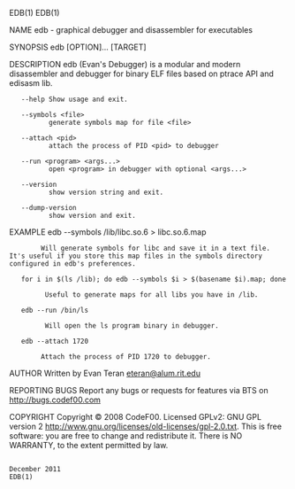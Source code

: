 EDB(1)                                                                                                                                      EDB(1)

NAME
       edb - graphical debugger and disassembler for executables

SYNOPSIS
        edb [OPTION]... [TARGET]

DESCRIPTION
       edb (Evan's Debugger) is a modular and modern disassembler and debugger for binary ELF files based on ptrace API and edisasm lib.

       --help Show usage and exit.

       --symbols <file>
              generate symbols map for file <file>

       --attach <pid>
              attach the process of PID <pid> to debugger

       --run <program> <args...>
              open <program> in debugger with optional <args...>

       --version
              show version string and exit.

       --dump-version
              show version and exit.

EXAMPLE
       edb --symbols /lib/libc.so.6 > libc.so.6.map

            Will generate symbols for libc and save it in a text file. It's useful if you store this map files in the symbols directory configured in edb's preferences.

       for i in $(ls /lib); do edb --symbols $i > $(basename $i).map; done

             Useful to generate maps for all libs you have in /lib.

       edb --run /bin/ls

             Will open the ls program binary in debugger.

       edb --attach 1720

            Attach the process of PID 1720 to debugger.

AUTHOR
       Written by Evan Teran <eteran@alum.rit.edu>

REPORTING BUGS
       Report any bugs or requests for features via BTS on http://bugs.codef00.com

COPYRIGHT
       Copyright  © 2008 CodeF00. Licensed GPLv2: GNU GPL version 2 <http://www.gnu.org/licenses/old-licenses/gpl-2.0.txt>. This is free software:
       you are free to change and redistribute it. There is NO WARRANTY, to the extent permitted by law.

                                                                   December 2011                                                            EDB(1)
